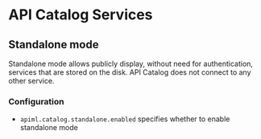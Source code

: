 # API Catalog Services

## Standalone mode

Standalone mode allows publicly display, without need for authentication, 
services that are stored on the disk. API Catalog does not connect to any other
service. 

### Configuration

 - `apiml.catalog.standalone.enabled` 
    specifies whether to enable standalone mode
